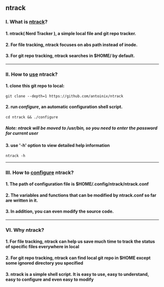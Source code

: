 ## ntrack

### I. What is <u>ntrack</u>?
#### 1. ntrack( Nerd Tracker ), a simple local file and git repo tracker.
#### 2. For file tracking, ntrack focuses on abs path instead of inode.
#### 3. For git repo tracking, ntrack searches in $HOME/ by default.
---
### II. How to <u>use</u> ntrack?
#### 1. clone this git repo to local:
```
git clone --depth=1 https://github.com/antoinix/ntrack
```
#### 2. run <i>configure</i>, an automatic configuration shell script.
```
cd ntrack && ./configure
```
##### Note: ntrack will be moved to /usr/bin, so you need to enter the password for current user
#### 3. use '-h' option to view detailed help information
```
ntrack -h
```
---
### III. How to <u>configure</u> ntrack?
#### 1. The path of configuration file is $HOME/.config/ntrack/ntrack.conf
#### 2. The variables and functions that can be modified by ntrack.conf so far are written in it.
#### 3. In addition, you can even modify the source code.
---
### VI. Why ntrack?
#### 1. For file tracking, ntrack can help us save much time to track the status of specific files everywhere in local
#### 2. For git repo tracking, ntrack can find local git repo  in \$HOME except some ignored directory you specified
#### 3. ntrack is a simple shell script. It is easy to use, easy to understand, easy to configure and even easy to modify
